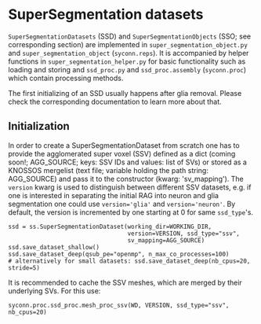 # SuperSegmentation datasets

`SuperSegmentationDatasets` (SSD) and `SuperSegmentationObjects` (SSO; see corresponding section)
 are implemented in `super_segmentation_object.py` and `super_segmentation_object` (`syconn.reps`).
It is accompanied by helper functions in `super_segmentation_helper.py` for basic functionality such as
 loading and storing and `ssd_proc.py` and `ssd_proc.assembly` (`syconn.proc`) which contain processing methods.

The first initializing of an SSD usually happens after glia removal.
Please check the corresponding documentation to learn more about that.


## Initialization

In order to create a SuperSegmentationDataset from scratch one has to provide
the agglomerated super voxel (SSV) defined as a dict (coming soon!; AGG_SOURCE; keys: SSV IDs and values: list of SVs) or stored as a
KNOSSOS mergelist (text file; variable holding the path string: AGG_SOURCE) and pass it
to the constructor (kwarg: 'sv_mapping'). The `version` kwarg is used to distinguish between different SSV datasets, e.g. if one
 is interested in separating the initial RAG into neuron and glia segmentation one could use `version='glia'` and `version='neuron'`.
 By default, the version is incremented by one starting at 0 for same `ssd_type`'s.

    ssd = ss.SuperSegmentationDataset(working_dir=WORKING_DIR,
                                      version=VERSION, ssd_type="ssv",
                                      sv_mapping=AGG_SOURCE)
    ssd.save_dataset_shallow()
    ssd.save_dataset_deep(qsub_pe="openmp", n_max_co_processes=100)
    # alternatively for small datasets: ssd.save_dataset_deep(nb_cpus=20, stride=5)

It is recommended to cache the SSV meshes, which are merged by their
 underlying SVs. For this use:

    syconn.proc.ssd_proc.mesh_proc_ssv(WD, VERSION, ssd_type="ssv", nb_cpus=20)








